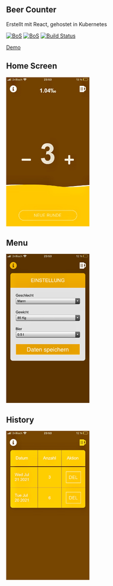 ## Beer Counter

Erstellt mit React, gehostet in Kubernetes

[![BoS](https://img.shields.io/badge/React-blue.svg)](https://github.com/facebook/react)
[![BoS](https://img.shields.io/badge/Kubernetes-blue.svg)](https://github.com/kubernetes/kubernetes)
[![Build Status](https://jenkins.tino.sh/buildStatus/icon?job=beerCount%2Fmaster)](https://jenkins.tino.sh/job/beerCount/job/master/)


[Demo](https://beer.tino.sh)

## Home Screen

![home](https://raw.githubusercontent.com/tinoschroeter/beerCount/master/docs/img_01.jpg)

## Menu

![menu](https://raw.githubusercontent.com/tinoschroeter/beerCount/master/docs/img_02.jpg)

## History

![history](https://raw.githubusercontent.com/tinoschroeter/beerCount/master/docs/img_03.jpg)

